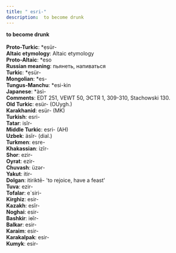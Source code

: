 ```yaml
---
title: " esri-"
description:  to become drunk
---
```

<strong> to become drunk</strong><br><br>
<strong>Proto-Turkic</strong>:  *ẹsür-<br>
<strong>Altaic etymology</strong>:  Altaic etymology<br>
<strong> Proto-Altaic</strong>:  *eso<br>
<strong>Russian meaning</strong>:  пьянеть, напиваться<br>
<strong>Turkic</strong>:  *ẹsür-<br>
<strong>Mongolian</strong>:  *es-<br>
<strong>Tungus-Manchu</strong>:  *esi-kin<br>
<strong>Japanese</strong>:  *àsì-<br>
<strong>Comments</strong>:  EDT 251, VEWT 50, ЭСТЯ 1, 309-310, Stachowski 130.<br>
<strong>Old Turkic</strong>:  esür- (OUygh.)<br>
<strong>Karakhanid</strong>:  esür- (MK)<br>
<strong>Turkish</strong>:  esri-<br>
<strong>Tatar</strong>:  isĭr-<br>
<strong>Middle Turkic</strong>:  esri- (AH)<br>
<strong>Uzbek</strong>:  äsĭr- (dial.)<br>
<strong>Turkmen</strong>:  esre-<br>
<strong>Khakassian</strong>:  izĭr-<br>
<strong>Shor</strong>:  ezir-<br>
<strong>Oyrat</strong>:  ezir-<br>
<strong>Chuvash</strong>:  üzǝr-<br>
<strong>Yakut</strong>:  itir-<br>
<strong>Dolgan</strong>:  itiriktē- 'to rejoice, have a feast'<br>
<strong>Tuva</strong>:  ezir-<br>
<strong>Tofalar</strong>:  e`siri-<br>
<strong>Kirghiz</strong>:  esir-<br>
<strong>Kazakh</strong>:  esĭr-<br>
<strong>Noghai</strong>:  esir-<br>
<strong>Bashkir</strong>:  iɵĭr-<br>
<strong>Balkar</strong>:  esir-<br>
<strong>Karaim</strong>:  esir-<br>
<strong>Karakalpak</strong>:  esir-<br>
<strong>Kumyk</strong>:  esir-<br>


